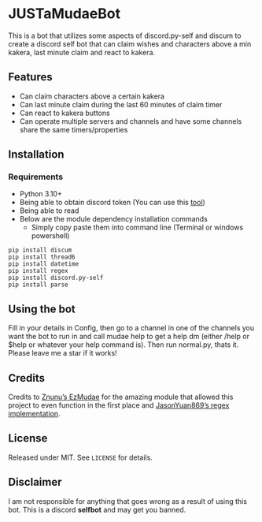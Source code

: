 # JUSTaMudaeBot

This is a bot that utilizes some aspects of discord.py-self and discum to create a discord self bot that can claim wishes and characters above a min kakera, last minute claim and react to kakera. 

## Features
- Can claim characters above a certain kakera 
- Can last minute claim during the last 60 minutes of claim timer
- Can react to kakera buttons
- Can operate multiple servers and channels and have some channels share the same timers/properties

## Installation

### Requirements

- Python 3.10+
- Being able to obtain discord token (You can use this [tool](https://chromewebstore.google.com/detail/discord-get-user-token/accgjfooejbpdchkfpngkjjdekkcbnfd))
- Being able to read
- Below are the module dependency installation commands
  - Simply copy paste them into command line (Terminal or windows powershell)

```pip install discord.py-self
pip install discum
pip install thread6
pip install datetime
pip install regex
pip install discord.py-self
pip install parse
```
## Using the bot

Fill in your details in Config, then go to a channel in one of the channels you want the bot to run in and call mudae help to get a help dm (either /help or $help or whatever your help command is). Then run normal.py, thats it. Please leave me a star if it works!

## Credits

Credits to [Znunu’s EzMudae](https://github.com/Znunu/EzMudae) for the amazing module that allowed this project to even function in the first place and [JasonYuan869’s regex implementation](https://github.com/JasonYuan869/AutoWaifuClaimerV3).

## License

Released under MIT. See `LICENSE` for details.

## Disclaimer

I am not responsible for anything that goes wrong as a result of using this bot. This is a discord **selfbot** and may get you banned.
